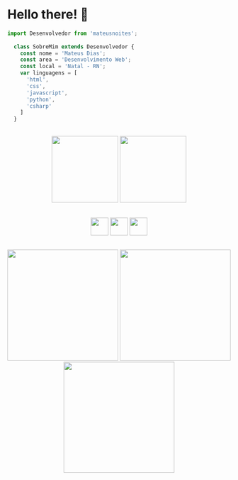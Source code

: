   # Hello there! 👋
  
  ```js
  import Desenvolvedor from 'mateusnoites';
    
    class SobreMim extends Desenvolvedor {
      const nome = 'Mateus Dias';
      const area = 'Desenvolvimento Web';
      const local = 'Natal - RN';
      var linguagens = [
        'html',
        'css',
        'javascript',
        'python',
        'csharp'
      ]
    }
  ```

##
<div align="center">
  <img height="150em" src="https://github-readme-stats.vercel.app/api?username=mateusnoites&show_icons=true&theme=graywhite&rank_icon=github" />
  <img height="150em" src="https://github-readme-stats.vercel.app/api/top-langs/?username=mateusnoites&layout=compact&theme=graywhite" />
<div/>

<br />

<a href="mateusdias1409@gmail.com"><img height="40em" src="https://img.shields.io/badge/Gmail-EBECED?style=for-the-badge&logo=gmail&logoColor=black" /><a/>
<a href="https://replit.com/@mattnoites"><img height="40em" src="https://img.shields.io/badge/Replit-EBECED?style=for-the-badge&logo=Replit&logoColor=black" /><a/>
<a href="https://www.linkedin.com/in/mateusnoites/"><img height="40em" src="https://img.shields.io/badge/linkedin-EBECED.svg?style=for-the-badge&logo=linkedin&logoColor=black" /><a/>
##

<div align="center">
  <img height="250em" src="https://github.com/mateusnoites/mateusnoites/assets/82787934/e55272ad-08c0-42e1-b96c-96fb0f47388c"/>
  <img height="250em" src="https://github.com/mateusnoites/mateusnoites/assets/82787934/27782ca7-700c-4b4f-883b-ece39d2c6ff9" />
  <img height="250em" src="https://github.com/mateusnoites/mateusnoites/assets/82787934/0e6d4ea0-28a7-4b7b-9d9d-30ffc9de7d26" />

</div>
